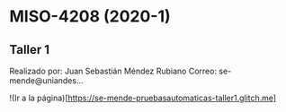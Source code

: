 # MISO-4208 (2020-1)
## Taller 1

Realizado por: Juan Sebastián Méndez Rubiano
Correo: se-mende@uniandes...

!(Ir a la página)[https://se-mende-pruebasautomaticas-taller1.glitch.me]

